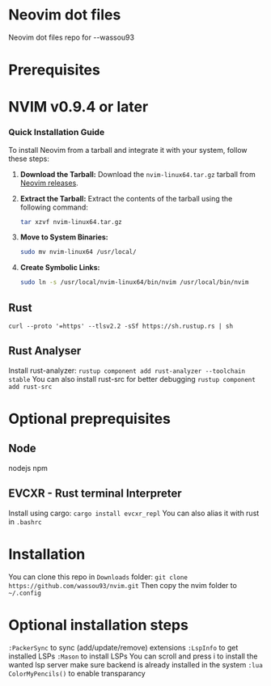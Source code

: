 # Neovim dot files 
Neovim dot files repo for --wassou93 

# Prerequisites

# NVIM v0.9.4 or later

### Quick Installation Guide

To install Neovim from a tarball and integrate it with your system, follow these steps:

1. **Download the Tarball:**
   Download the `nvim-linux64.tar.gz` tarball from [Neovim releases](https://github.com/neovim/neovim/releases).

2. **Extract the Tarball:**
   Extract the contents of the tarball using the following command:
   ```bash
   tar xzvf nvim-linux64.tar.gz
3. **Move to System Binaries:**
   ```bash
   sudo mv nvim-linux64 /usr/local/
4. **Create Symbolic Links:**
   ```bash
   sudo ln -s /usr/local/nvim-linux64/bin/nvim /usr/local/bin/nvim

## Rust
`curl --proto '=https' --tlsv2.2 -sSf https://sh.rustup.rs | sh`

## Rust Analyser
Install rust-analyzer:
`rustup component add rust-analyzer --toolchain stable`
You can also install rust-src for better debugging
`rustup component add rust-src`

# Optional preprequisites

## Node
nodejs
npm

## EVCXR - Rust terminal Interpreter
Install using cargo:
`cargo install evcxr_repl`
You can also alias it with rust in `.bashrc`

# Installation
You can clone this repo in `Downloads` folder:
`git clone https://github.com/wassou93/nvim.git` 
Then copy the nvim folder to `~/.config`

# Optional installation steps
`:PackerSync` to sync (add/update/remove) extensions
`:LspInfo` to get installed LSPs
`:Mason` to install LSPs
You can scroll and press i to install the wanted lsp server
make sure backend is already installed in the system
`:lua ColorMyPencils()` to enable transparancy
